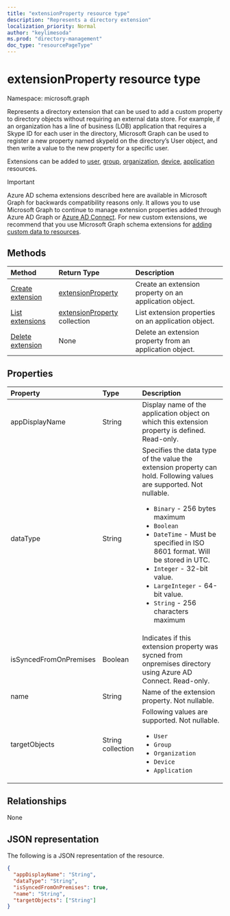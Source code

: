 ```yaml
---
title: "extensionProperty resource type"
description: "Represents a directory extension"
localization_priority: Normal
author: "keylimesoda"
ms.prod: "directory-management"
doc_type: "resourcePageType"
---
```


# extensionProperty resource type

Namespace: microsoft.graph

Represents a directory extension that can be used to add a custom property to directory objects without requiring an external data store. For example, if an organization has a line of business (LOB) application that requires a Skype ID for each user in the directory, Microsoft Graph can be used to register a new property named skypeId on the directory’s User object, and then write a value to the new property for a specific user.

Extensions can be added to [user](user.md), [group](group.md), [organization](organization.md), [device](device.md), [application](application.md) resources.

> [!IMPORTANT]
> Azure AD schema extensions described here are available in Microsoft Graph for backwards compatibility reasons only.
> It allows you to use Microsoft Graph to continue to manage extension properties added through Azure AD Graph or 
> [Azure AD Connect](/azure/active-directory/hybrid/whatis-azure-ad-connect).
> For new custom extensions, we recommend that you use Microsoft Graph schema extensions for [adding custom data to resources](/graph/extensibility-overview).

## Methods

| Method       | Return Type | Description |
|:-------------|:------------|:------------|
| [Create extension](../api/application-post-extensionproperty.md) | [extensionProperty](extensionProperty.md) | Create an extension property on an application object. |
| [List extensions](../api/application-list-extensionproperty.md) | [extensionProperty](extensionProperty.md) collection | List extension properties on an application object. |
| [Delete extension](../api/application-delete-extensionproperty.md) | None | Delete an extension property from an application object. |

## Properties

| Property     | Type        | Description |
|:-------------|:------------|:------------|
|appDisplayName|String| Display name of the application object on which this extension property is defined. Read-only. |
|dataType|String| Specifies the data type of the value the extension property can hold. Following values are supported. Not nullable. <ul><li>`Binary` - 256 bytes maximum</li><li>`Boolean`</li><li>`DateTime` - Must be specified in ISO 8601 format. Will be stored in UTC.</li><li>`Integer` - 32-bit value.</li><li>`LargeInteger` - 64-bit value.</li><li>`String` - 256 characters maximum</li></ul>|
|isSyncedFromOnPremises|Boolean| Indicates if this extension property was sycned from onpremises directory using Azure AD Connect. Read-only. |
|name|String| Name of the extension property. Not nullable. |
|targetObjects|String collection| Following values are supported. Not nullable. <ul><li>`User`</li><li>`Group`</li><li>`Organization`</li><li>`Device`</li><li>`Application`</li></ul>|

## Relationships

None

## JSON representation

The following is a JSON representation of the resource.

<!-- {
  "blockType": "resource",
  "optionalProperties": [

  ],
  "@odata.type": "microsoft.graph.extensionProperty",
  "baseType": "",
  "keyProperty": "id"
}-->

```json
{
  "appDisplayName": "String",
  "dataType": "String",
  "isSyncedFromOnPremises": true,
  "name": "String",
  "targetObjects": ["String"]
}
```

<!-- uuid: 16cd6b66-4b1a-43a1-adaf-3a886856ed98
2019-02-04 14:57:30 UTC -->
<!-- {
  "type": "#page.annotation",
  "description": "extensionProperty resource",
  "keywords": "",
  "section": "documentation",
  "tocPath": ""
}-->
